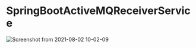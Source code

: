 # SpringBootActiveMQReceiverService


![Screenshot from 2021-08-02 10-02-09](https://user-images.githubusercontent.com/18373774/127882584-27099c2b-e76b-48bd-a118-c0612fcadedf.png)
